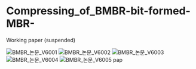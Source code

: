 # Compressing_of_BMBR-bit-formed-MBR-
Working paper (suspended)

![BMBR_논문_V6001](https://user-images.githubusercontent.com/54901021/76860277-171b2d80-689e-11ea-85d5-fb6ad7652cce.png)
![BMBR_논문_V6002](https://user-images.githubusercontent.com/54901021/76860271-1387a680-689e-11ea-989d-51650bb2e783.png)
![BMBR_논문_V6003](https://user-images.githubusercontent.com/54901021/76860273-14b8d380-689e-11ea-87bb-62f36b3840d3.png)
![BMBR_논문_V6004](https://user-images.githubusercontent.com/54901021/76860275-15ea0080-689e-11ea-9761-d3885da860a2.png)
![BMBR_논문_V6005](https://user-images.githubusercontent.com/54901021/76860276-16829700-689e-11ea-837e-b4cca17c24a6.png)
pap
